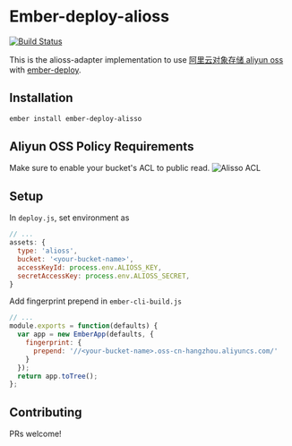 # Ember-deploy-alioss
[![Build Status](https://travis-ci.org/he9qi/ember-deploy-alioss.svg?branch=master)](https://travis-ci.org/he9qi/ember-deploy-alioss)

This is the alioss-adapter implementation to use [阿里云对象存储 aliyun oss](http://oss.aliyun.com/) with
[ember-deploy](https://github.com/levelbossmike/ember-deploy).

## Installation
```sh
ember install ember-deploy-alisso
```

## Aliyun OSS Policy Requirements
Make sure to enable your bucket's ACL to public read.
![Alisso ACL](https://cloud.githubusercontent.com/assets/5576425/10038074/0b65078a-6174-11e5-90c6-dbe878c45a9d.jpg)


## Setup
In `deploy.js`, set environment as
```javascript
// ...
assets: {
  type: 'alioss',
  bucket: '<your-bucket-name>',
  accessKeyId: process.env.ALIOSS_KEY,
  secretAccessKey: process.env.ALIOSS_SECRET,
}
```

Add fingerprint prepend in `ember-cli-build.js`
```javascript
// ...
module.exports = function(defaults) {
  var app = new EmberApp(defaults, {
    fingerprint: {
      prepend: '//<your-bucket-name>.oss-cn-hangzhou.aliyuncs.com/'
    }
  });
  return app.toTree();
};
```

## Contributing
PRs welcome!
